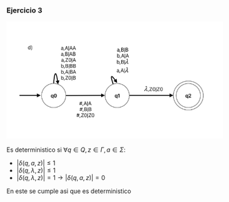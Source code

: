 ### Ejercicio 3

![Error](/p6/autoe3.png)

Es deterministico si $\forall q\in Q, z\in \Gamma, a\in \Sigma$:
- $|\delta(q,a,z)| \leq 1$
- $|\delta(q,\lambda,z)| \leq 1$
- $|\delta(q,\lambda,z)| = 1 \rightarrow |\delta(q,a,z)| = 0$ 

En este se cumple asi que es deterministico